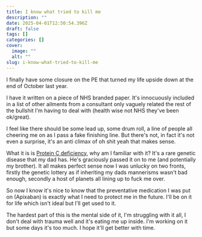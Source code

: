 ```yaml
---
title: I know what tried to kill me
description: ""
date: 2025-04-01T12:50:54.396Z
draft: false
tags: []
categories: []
cover:
  image: ""
  alt: ""
slug: i-know-what-tried-to-kill-me
---
```

I finally have some closure on the PE that turned my life upside down at the end of October last year.

I have it written on a piece of NHS branded paper. It's innocuously included in a list of other ailments from a consultant only vaguely related the rest of the bullshit I'm having to deal with (health wise not NHS they've been ok/great).

I feel like there should be some lead up, some drum roll, a line of people all cheering me on as I pass a fake finishing line. But there's not, in fact it's not even a surprise, it's an anti climax of oh shit yeah that makes sense.

What it is is [Protein C deficiency](https://en.wikipedia.org/wiki/Protein_C_deficiency), why am I familiar with it? It's a rare genetic disease that my dad has. He's graciously passed it on to me (and potentially my brother). It all makes perfect sense now I was unlucky on two fronts, firstly the genetic lottery as if inheriting my dads mannerisms wasn't bad enough, secondly a host of planets all lining up to fuck me over.

So now I know it's nice to know that the preventative medication I was put on (Apixaban) is exactly what I need to protect me in the future. I'll be on it for life which isn't ideal but I'll get used to it.

The hardest part of this is the mental side of it, I'm struggling with it all, I don't deal with trauma well and it's eating me up inside. I'm working on it but some days it's too much. I hope it'll get better with time.
